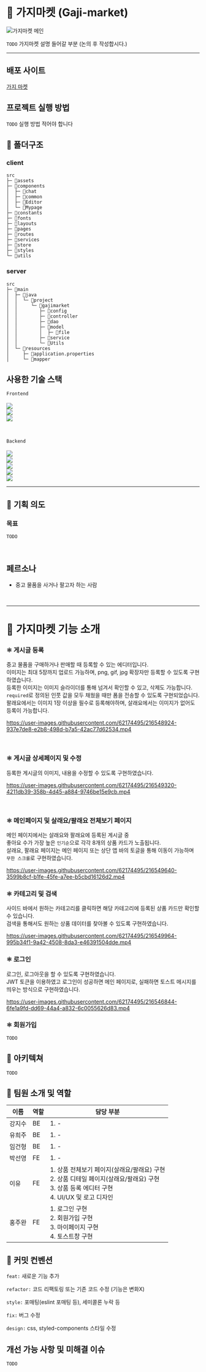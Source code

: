 # 🍆 가지마켓 (Gaji-market)

![가지마켓 메인](https://user-images.githubusercontent.com/48672106/216612371-827e4f10-cbb2-4dcf-8500-33df441a6d9f.png)



`TODO` 가지마켓 설명 들어갈 부분 (논의 후 작성합시다.)

-- --

## 배포 사이트
[가지 마켓](http://gajishop.shop/)

## 프로젝트 실행 방법

`TODO` 실행 방법 적어야 합니다

## 🍆 폴더구조

### client

```
src
├─ 📂assets
├─ 📂components
│  ├─ 📂chat
│  ├─ 📂common
│  ├─ 📂Editor
│  └─ 📂Mypage
├─ 📂constants
├─ 📂fonts
├─ 📂layouts
├─ 📂pages
├─ 📂routes
├─ 📂services
├─ 📂store
├─ 📂styles
└─ 📂utils
```

### server

```
src
├─ 📂main
│  ├─ 📂java
│  │  └─ 📂project
│  │     └─ 📂gajimarket
│  │        ├─ 📂config
│  │        ├─ 📂controller
│  │        ├─ 📂dao
│  │        ├─ 📂model
│  │        │  ├─ 📂file
│  │        ├─ 📂service
│  │        └─ 📂Utils
│  └─ 📂resources
│     ├─ 📂application.properties
│     └─ 📂mapper
```

## 사용한 기술 스택

`Frontend`  <br/><br/>
<img src="https://img.shields.io/badge/React-61DAFB?style=flat-square&logo=React&logoColor=white" />
<br/>
<img src="https://img.shields.io/badge/styledcomponents-DB7093?style=flat-square&logo=styled-components&logoColor=white" />
<br/>
<img src="https://img.shields.io/badge/Reduex Tool Kit-764ABC?style=flat-square&logo=Redux&logoColor=white" />

<br/>

`Backend` <br/><br/>
<img src="https://img.shields.io/badge/spring-6DB33F?style=for-the-badge&logo=spring&logoColor=white">
<br/>
<img src="https://img.shields.io/badge/mysql-4479A1?style=for-the-badge&logo=mysql&logoColor=white">
<br/>
<img src="https://img.shields.io/badge/socket.io-010101?style=for-the-badge&logo=socket.io&logoColor=white">
<br/>
<img src="https://img.shields.io/badge/Amazon_EC2-FF9900?style=flat-square&logo=Amazon&logoColor=white"/>
<br/>
<img src="https://img.shields.io/badge/Amazon_S3-569A31?style=flat-square&logo=&logoColor=white"/>

-- --

## 🍆 기획 의도
### 목표

`TODO`

<br>

## 페르소나

- 중고 물품을 사거나 팔고자 하는 사람

<br/>

-- --

# 🍆 가지마켓 기능 소개

### ⚛ 게시글 등록

중고 물품을 구매하거나 판매할 때 등록할 수 있는 에디터입니다. <br/>
이미지는 최대 5장까지 업로드 가능하며, png, gif, jpg 확장자만 등록할 수 있도록 구현하였습니다. <br/>
등록한 이미지는 이미지 슬라이더를 통해 넘겨서 확인할 수 있고, 삭제도 가능합니다. <br/>
`required`로 정의된 인풋 값을 모두 채웠을 때만 폼을 전송할 수 있도록 구현되었습니다. <br/>
팔래요에서는 이미지 1장 이상을 필수로 등록해야하며, 살래요에서는 이미지가 없어도 등록이 가능합니다. <br/>

<p align="center">

https://user-images.githubusercontent.com/62174495/216548924-937e7de8-e2b8-498d-b7a5-42ac77d62534.mp4

</p>


<br>

### ⚛ 게시글 상세페이지 및 수정

등록한 게시글의 이미지, 내용을 수정할 수 있도록 구현하였습니다.

<p align="center"></p>


https://user-images.githubusercontent.com/62174495/216549320-4211db39-358b-4d45-a884-9746be15e9cb.mp4



<br>

### ⚛ 메인페이지 및 살래요/팔래요 전체보기 페이지
메인 페이지에서는 살래요와 팔래요에 등록된 게시글 중 <br/>
좋아요 수가 가장 높은 `인기순`으로 각각 8개의 상품 카드가 노출됩니다. <br/>
살래요, 팔래요 페이지는 메인 페이지 또는 상단 앱 바의 토글을 통해 이동이 가능하며 `무한 스크롤`로 구현하였습니다.

<p align="center">

https://user-images.githubusercontent.com/62174495/216549640-3599b8cf-b1fe-45fe-a7ee-b5cbd16126d2.mp4

</p>

### ⚛ 카테고리 및 검색
사이드 바에서 원하는 카테고리를 클릭하면 해당 카테고리에 등록된 상품 카드만 확인할 수 있습니다. <br/>
검색을 통해서도 원하는 상품 데이터를 찾아볼 수 있도록 구현하였습니다.

<p align="center">


https://user-images.githubusercontent.com/62174495/216549964-995b34f1-9a42-4508-8da3-e46391504dde.mp4

### ⚛ 로그인
로그인, 로그아웃을 할 수 있도록 구현하였습니다. <br/>
JWT 토큰을 이용하였고 로그인이 성공하면 메인 페이지로, 실패하면 토스트 메시지를 띄우는 방식으로 구현하였습니다. <br/> 

<p align="center">


https://user-images.githubusercontent.com/62174495/216546844-6fe1a9fd-dd69-44a4-a832-6c0055626d83.mp4

### ⚛ 회원가입

`TODO`

## 🍆 아키텍쳐

`TODO`

## 🍆 팀원 소개 및 역할

| 이름   | 역할 | 담당 부분                                                                                                                                                                                            |
| ------ | ---- | ---------------------------------------------------------------------------------------------------------------------------------------------------------------------------------------------------- |
| 강지수 | BE   | 1. -                                                                                                               |
| 유희주 | BE   | 1. -                                                              |
| 임건형 | BE   | 1. - |
| 박선영 | FE   | 1. -                                  |
| 이유   | FE   | 1. 상품 전체보기 페이지(살래요/팔래요) 구현 <br> 2. 상품 디테일 페이지(살래요/팔래요) 구현 <br> 3. 상품 등록 에디터 구현 <br> 4. UI/UX 및 로고 디자인 <br/>                                                                    |
| 홍주완 | FE   | 1. 로그인 구현 <br> 2. 회원가입 구현 <br> 3. 마이페이지 구현 <br> 4. 토스트창 구현                                                                                                                   |
## 🍆 커밋 컨벤션

`feat:` 새로운 기능 추가

`refactor:` 코드 리팩토링 또는 기존 코드 수정 (기능은 변화X)

`style:` 포매팅(eslint 포매팅 등), 세미콜론 누락 등

`fix:` 버그 수정

`design:` css, styled-components 스타일 수정

## 개선 가능 사항 및 미해결 이슈
`TODO`
